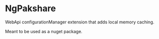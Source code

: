 # NgPakshare

WebApi configurationManager extension that adds local memory caching.

Meant to be used as a nuget package.
